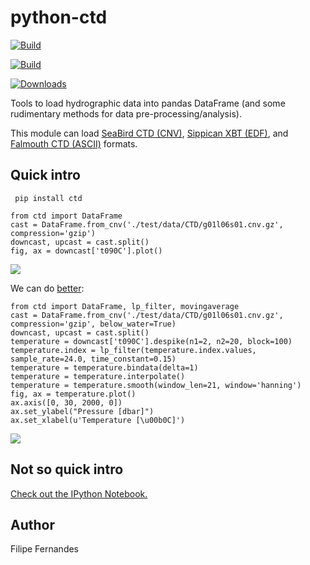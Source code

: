 python-ctd
==========

[![Build](https://badge.fury.io/py/ctd.png)](http://badge.fury.io/py/ctd)

[![Build](https://api.travis-ci.org/ocefpaf/python-ctd.png?branch=master)](https://travis-ci.org/ocefpaf/python-ctd)

[![Downloads](https://pypip.in/d/ctd/badge.png)](https://crate.io/packages/ctd/)

Tools to load hydrographic data into pandas DataFrame (and some rudimentary methods for data pre-processing/analysis).

This module can load [SeaBird CTD (CNV)][SBE], [Sippican XBT (EDF)][XBT],
and [Falmouth CTD (ASCII)][FSI] formats.

[SBE]: http://www.seabird.com/software/SBEDataProcforWindows.htm

[XBT]: http://www.sippican.com/

[FSI]: http://www.falmouth.com/

Quick intro
-----------
~~~~~~~~~~~~~~~~~~~~~~~~~~~~~~~~~~~~~~~~~~~~~~~~~~~~~~~~~~~~~~~~~~~~~~~ {.bash}
 pip install ctd
~~~~~~~~~~~~~~~~~~~~~~~~~~~~~~~~~~~~~~~~~~~~~~~~~~~~~~~~~~~~~~~~~~~~~~~~~~~~~~~

~~~~~~~~~~~~~~~~~~~~~~~~~~~~~~~~~~~~~~~~~~~~~~~~~~~~~~~~ {.python .numberLines}
from ctd import DataFrame
cast = DataFrame.from_cnv('./test/data/CTD/g01l06s01.cnv.gz', compression='gzip')
downcast, upcast = cast.split()
fig, ax = downcast['t090C'].plot()
~~~~~~~~~~~~~~~~~~~~~~~~~~~~~~~~~~~~~~~~~~~~~~~~~~~~~~~~~~~~~~~~~~~~~~~~~~~~~~~

![](./docs/readme_01.png)

We can do [better](http://www.go-ship.org/Manual/McTaggart_et_al_CTD.pdf):

~~~~~~~~~~~~~~~~~~~~~~~~~~~~~~~~~~~~~~~~~~~~~~~~~~~~~~~~ {.python .numberLines}
from ctd import DataFrame, lp_filter, movingaverage
cast = DataFrame.from_cnv('./test/data/CTD/g01l06s01.cnv.gz', compression='gzip', below_water=True)
downcast, upcast = cast.split()
temperature = downcast['t090C'].despike(n1=2, n2=20, block=100)
temperature.index = lp_filter(temperature.index.values, sample_rate=24.0, time_constant=0.15)
temperature = temperature.bindata(delta=1)
temperature = temperature.interpolate()
temperature = temperature.smooth(window_len=21, window='hanning')
fig, ax = temperature.plot()
ax.axis([0, 30, 2000, 0])
ax.set_ylabel("Pressure [dbar]")
ax.set_xlabel(u'Temperature [\u00b0C]')
~~~~~~~~~~~~~~~~~~~~~~~~~~~~~~~~~~~~~~~~~~~~~~~~~~~~~~~~~~~~~~~~~~~~~~~~~~~~~~~

![](./docs/readme_02.png)


Not so quick intro
------------------
[Check out the IPython Notebook.](http://nbviewer.ipython.org/urls/raw.github.com/ocefpaf/python4oceanographers/master/content/downloads/notebooks/ctd_proc_example.ipynb)

Author
------
Filipe Fernandes

<!--
       --parse-raw \
       --css=style.css \
pandoc --from markdown README.md \
       --mathjax \
       --smart \
       --normalize \
       --standalone \
       --highlight-style=pygments \
       --to html --output README.htm
-->
